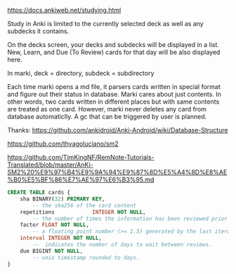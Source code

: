 https://docs.ankiweb.net/studying.html

Study in Anki is limited to the currently selected deck as well as any subdecks it contains.

On the decks screen, your decks and subdecks will be displayed in a list. New, Learn, and Due (To Review) cards for that day will be also displayed here.

In marki, deck = directory, subdeck = subdirectory

Each time marki opens a md file, it parsers cards written in special format and figure out their status in database. Marki cares about just contents. In other words, two cards written in different places but with same contents are treated as one card. However, marki never deletes any card from database automaticlly. A gc that can be triggered by user is planned.


Thanks: https://github.com/ankidroid/Anki-Android/wiki/Database-Structure

https://github.com/thyagoluciano/sm2

https://github.com/TimKingNF/RemNote-Tutorials-Translated/blob/master/AnKi-SM2%20%E9%97%B4%E9%9A%94%E9%87%8D%E5%A4%8D%E8%AE%B0%E5%BF%86%E7%AE%97%E6%B3%95.md

```sql
CREATE TABLE cards {
    sha BINARY(32) PRIMARY KEY,
        -- the sha256 of the card content
    repetitions            INTEGER NOT NULL,
        -- the number of times the information has been reviewed prior to this review
    factor FLOAT NOT NULL,
        -- a floating point number (>= 1.3) generated by the last iteration of the SM-2 algorithm.
    interval INTEGER NOT NULL,
        --  indicates the number of days to wait between reviews.
    due BIGINT NOT NULL,
        -- unix timestamp rounded to days.
}
```

